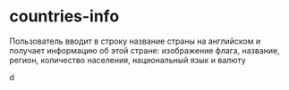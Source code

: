 # countries-info
Пользователь вводит в строку название страны на английском и получает информацию об этой стране: изображение флага, название, регион, количество населения, национальный язык и валюту

d